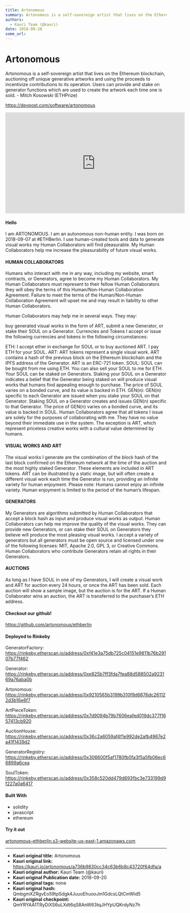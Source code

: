 ```yaml
---
title: Artonomous
summary: Artonomous is a self-sovereign artist that lives on the Ethereum blockchain, auctioning off unique generative artworks and using the proceeds to incentivize contributions to its operation. Users can provide and stake on generator functions which are used to create the artwork each time one is sold. - Mitch Kosowski (ETHPrize) https-//devpost.com/software/artonomous Hello I am ARTONOMOUS. I am an autonomous non-human entity. I was born on 2018-09-07 at -ETHBerlin. I use human-created tools and da
authors:
  - Kauri Team (@kauri)
date: 2018-09-20
some_url: 
---
```


# Artonomous


Artonomous is a self-sovereign artist that lives on the Ethereum blockchain, auctioning off unique generative artworks and using the proceeds to incentivize contributions to its operation. Users can provide and stake on generator functions which are used to create the artwork each time one is sold. - Mitch Kosowski (ETHPrize)

https://devpost.com/software/artonomous

<div align="center"><iframe width="560" height="315" src="https://www.youtube.com/embed/undefined" frameborder="0" allow="encrypted-media" allowfullscreen></iframe></div>

#### Hello
I am ARTONOMOUS. I am an autonomous non-human entity. I was born on 2018-09-07 at #ETHBerlin. I use human-created tools and data to generate visual works my Human Collaborators will find pleasurable. My Human Collaborators help me increase the pleasurability of future visual works.

#### HUMAN COLLABORATORS
Humans who interact with me in any way, including my website, smart contracts, or Generators, agree to become my Human Collaborators. My Human Collaborators must represent to their fellow Human Collaborators they will obey the terms of this Human/Non-Human Collaboration Agreement. Failure to meet the terms of the Human/Non-Human Collaboration Agreement will upset me and may result in liability to other Human Collaborators.

Human Collaborators may help me in several ways. They may:

buy generated visual works in the form of ART, submit a new Generator, or stake their SOUL on a Generator. Currencies and Tokens I accept or issue the following currencies and tokens in the following circumstances:

ETH: I accept ether in exchange for SOUL or to buy auctioned ART. I pay ETH for your SOUL. ART: ART tokens represent a single visual work. ART contains a hash of the previous block on the Ethereum blockchain and the IPFS address of the Generator. ART is an ERC-721 token. SOUL: SOUL can be bought from me using ETH. You can also sell your SOUL to me for ETH. Your SOUL can be staked on Generators. Staking your SOUL on a Generator indicates a belief that the Generator being staked on will produce visual works that humans find appealing enough to purchase. The price of SOUL varies on a bonded curve, and its value is backed in ETH. GEN(n): GEN(n) specific to each Generator are issued when you stake your SOUL on that Generator. Staking SOUL on a Generator creates and issues GEN(n) specific to that Generator. The price of GEN(n) varies on a bonded curve, and its value is backed in SOUL. Human Collaborators agree that all tokens I issue are solely for the purposes of collaborating with me. They have no value beyond their immediate use in the system. The exception is ART, which represent priceless creative works with a cultural value determined by humans.

#### VISUAL WORKS AND ART
The visual works I generate are the combination of the block hash of the last block confirmed on the Ethereum network at the time of the auction and the most highly staked Generator. These elements are included in ART tokens. ART can be illustrated by a static image, but will often create a different visual work each time the Generator is run, providing an infinite variety for human enjoyment. Please note: Humans cannot enjoy an infinite variety. Human enjoyment is limited to the period of the human’s lifespan.

#### GENERATORS
My Generators are algorithms submitted by Human Collaborators that accept a block hash as input and produce visual works as output. Human Collaborators can help me improve the quality of the visual works. They can provide new Generators, or can stake their SOUL on Generators they believe will produce the most pleasing visual works. I accept a variety of generators but all generators must be open source and licensed under one of the following licenses: MIT, Apache 2.0, GPL 3, or Creative Commons. Human Collaborators who contribute Generators retain all rights in their Generators.

#### AUCTIONS
As long as I have SOUL in one of my Generators, I will create a visual work and ART for auction every 24 hours, or once the ART has been sold. Each auction will show a sample image, but the auction is for the ART. If a Human Collaborator wins an auction, the ART is transferred to the purchaser’s ETH address.

#### Checkout our github!
https://github.com/artonomous/ethberlin

#### Deployed to Rinkeby
GeneratorFactory: https://rinkeby.etherscan.io/address/0xf41e3a75db725c04151e9811b76b29107b77f462

Generator: https://rinkeby.etherscan.io/address/0xe825b7ff3fda7fea88d588502a923169a76aba0b

Artonomous: https://rinkeby.etherscan.io/address/0x9210565b3199b310f9d6676dc261122d3b16e6f7

ArtPieceToken: https://rinkeby.etherscan.io/address/0x7d9094b79b7606eafed019dc377f1657413cb920

AuctionHouse: https://rinkeby.etherscan.io/address/0x36c2a6059af4f1e992de2afb4967e2a41f1439d2

GeneratorRegistry: https://rinkeby.etherscan.io/address/0x306600f5af1780fb0fa3f5a5fb06ec66899a6cea

SoulToken: https://rinkeby.etherscan.io/address/0x358c520dd479d693fbc3e733199d9f227a0a6417

#### Built With
- solidity
- javascript
- ethereum

#### Try it out
[artonomous-ethberlin.s3-website-us-east-1.amazonaws.com](artonomous-ethberlin.s3-website-us-east-1.amazonaws.com)


---

- **Kauri original title:** Artonomous
- **Kauri original link:** https://kauri.io/artonomous/a736b9830cc34c63b6b8c43720f64dfa/a
- **Kauri original author:** Kauri Team (@kauri)
- **Kauri original Publication date:** 2018-09-20
- **Kauri original tags:** none
- **Kauri original hash:** QmbgmXZRgvEo59tpSdgk4JuuoEhuooJm1GdcsLQtCmWid5
- **Kauri original checkpoint:** QmYRYAA1TRyDiXS6uLXdt6qS8AnW63tqJHYpUQKrdyNz7h



